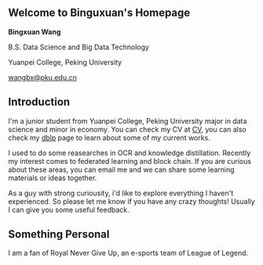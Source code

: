 ## Welcome to Binguxuan's Homepage

**Bingxuan Wang**

B.S. Data Science and Big Data Technology

Yuanpei College, Peking University

wangbx@pku.edu.cn



## Introduction

I'm a junior student from Yuanpei College, Peking University major in data science and minor in economy. You can check my CV at [CV](https://drive.google.com/open?id=1WiPJp24u0azULi5Q7JzUngc6SQGNJjTH), you can also check my [dblp](https://dblp.org/pers/hd/w/Wang:Bingxuan) page to learn about some of my current works.

I used to do some reasearches in OCR and knowledge distillation. Recently my interest comes to federated learning and block chain. If you are curious about these areas, you can email me and we can share some learning materials or ideas together.

As a guy with strong curiousity, i'd like to explore everything I haven't experienced. So please let me know if you have any crazy thoughts! Usually I can give you some useful feedback.

## Something Personal

I am a fan of Royal Never Give Up, an e-sports team of League of Legend. 
